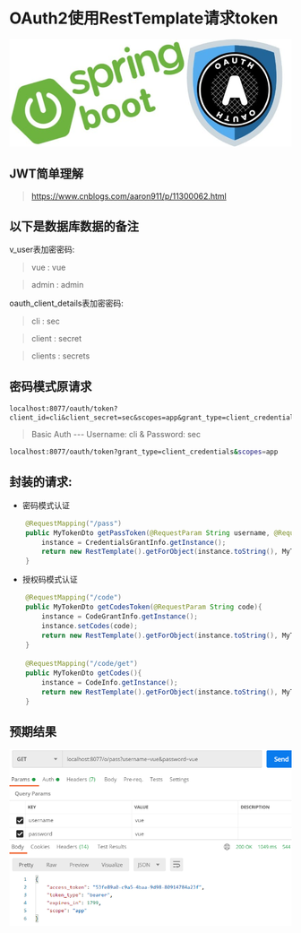 # OAuth2使用RestTemplate请求token

![Screenshot](oauth_logo.jpg)

## JWT简单理解

> https://www.cnblogs.com/aaron911/p/11300062.html

## 以下是数据库数据的备注

v_user表加密密码:

> vue : vue

> admin : admin


oauth_client_details表加密密码:
 
> cli : sec
 
> client : secret
 
> clients : secrets

## 密码模式原请求

``` base
localhost:8077/oauth/token?client_id=cli&client_secret=sec&scopes=app&grant_type=client_credentials
```

> Basic Auth --- Username: cli & Password: sec

``` bash
localhost:8077/oauth/token?grant_type=client_credentials&scopes=app
```

## 封装的请求:

- 密码模式认证

``` java
    @RequestMapping("/pass")
    public MyTokenDto getPassToken(@RequestParam String username, @RequestParam String password) throws UserPrincipalNotFoundException {
        instance = CredentialsGrantInfo.getInstance();
        return new RestTemplate().getForObject(instance.toString(), MyTokenDto.class);
    }
```

- 授权码模式认证

``` java
    @RequestMapping("/code")
    public MyTokenDto getCodesToken(@RequestParam String code){
        instance = CodeGrantInfo.getInstance();
        instance.setCodes(code);
        return new RestTemplate().getForObject(instance.toString(), MyTokenDto.class);
    }

    @RequestMapping("/code/get")
    public MyTokenDto getCodes(){
        instance = CodeInfo.getInstance();
        return new RestTemplate().getForObject(instance.toString(), MyTokenDto.class);
    }
```

## 预期结果

![Screenshot](vong-oauth/screenshot.png)
